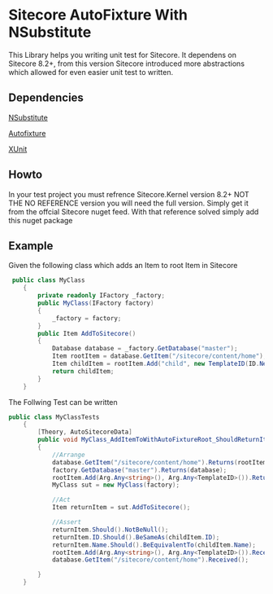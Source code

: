 # Sitecore AutoFixture With NSubstitute
This Library helps you writing unit test for Sitecore. It dependens on Sitecore 8.2+, from this version Sitecore introduced more abstractions which allowed for even easier unit test to written.

## Dependencies
[NSubstitute](http://nsubstitute.github.io/)

[Autofixture](https://github.com/AutoFixture/AutoFixture)

[XUnit](https://xunit.github.io/)

## Howto
In your test project you must refrence Sitecore.Kernel version 8.2+ NOT THE NO REFERENCE version you will need the full version. Simply get it from the offcial Sitecore nuget feed.
With that reference solved simply add this nuget package



## Example
Given the following class which adds an Item to root Item in Sitecore
```csharp
 public class MyClass
    {
        private readonly IFactory _factory;
        public MyClass(IFactory factory)
        {
            _factory = factory;
        }
        public Item AddToSitecore()
        {
            Database database = _factory.GetDatabase("master");
            Item rootItem = database.GetItem("/sitecore/content/home");
            Item childItem = rootItem.Add("child", new TemplateID(ID.NewID));
            return childItem;
        }
    }
```

The Follwing Test can be written
```csharp
public class MyClassTests
    {
        [Theory, AutoSitecoreData]
        public void MyClass_AddItemToWithAutoFixtureRoot_ShouldReturnItem(Item rootItem,Item childItem,Database database,IFactory factory)
        {
            //Arrange
            database.GetItem("/sitecore/content/home").Returns(rootItem);
            factory.GetDatabase("master").Returns(database);
            rootItem.Add(Arg.Any<string>(), Arg.Any<TemplateID>()).ReturnsForAnyArgs(childItem);
            MyClass sut = new MyClass(factory);

            //Act
            Item returnItem = sut.AddToSitecore();

            //Assert
            returnItem.Should().NotBeNull();
            returnItem.ID.Should().BeSameAs(childItem.ID);
            returnItem.Name.Should().BeEquivalentTo(childItem.Name);
            rootItem.Add(Arg.Any<string>(), Arg.Any<TemplateID>()).Received();
            database.GetItem("/sitecore/content/home").Received();

        }
    }
```
